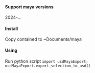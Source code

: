 #### Support maya versions
2024-...

#### Install
Copy contained to ~Documents/maya

#### Using
Run python script ```import usdMayaExport; usdMayaExport.export_selection_to_usd()```

